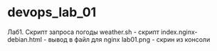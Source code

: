 # devops_lab_01

Лаб1. Скрипт запроса погоды
weather.sh - скрипт
index.nginx-debian.html - вывод в файл для nginx
lab01.png - скрин из консоли

